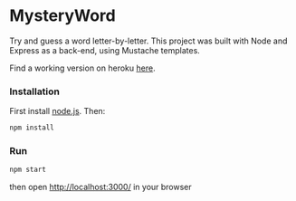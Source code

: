 # MysteryWord

Try and guess a word letter-by-letter.  This project was built with Node and Express as a back-end, using Mustache templates.

Find a working version on heroku [here](https://mysteryword.herokuapp.com/).

### Installation
First install [node.js](http://nodejs.org/). Then:
```sh
npm install
```
### Run
```sh
npm start
```
then open [http://localhost:3000/](http://localhost:3000/) in your browser

